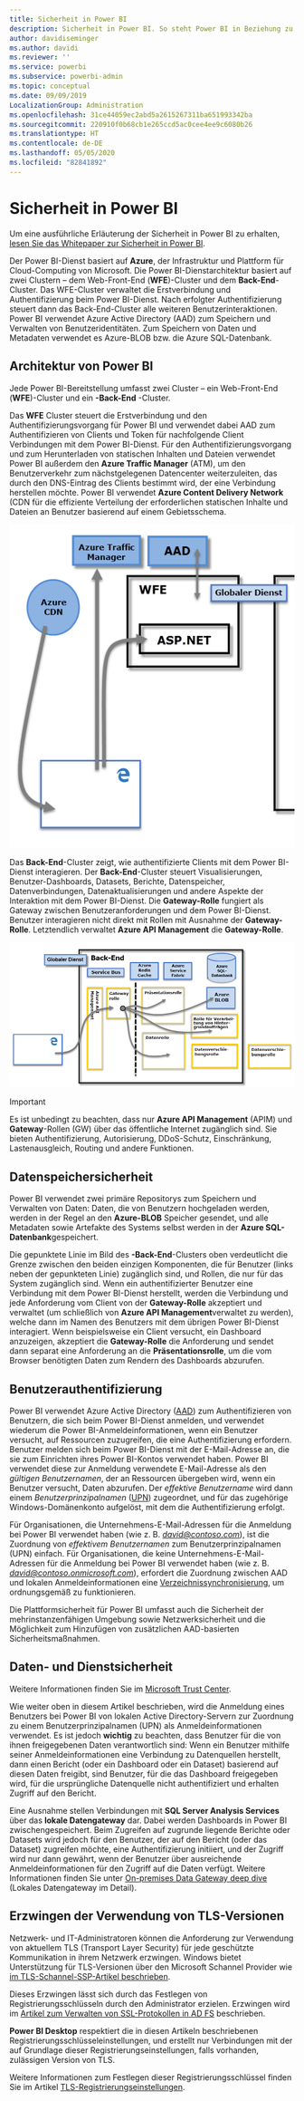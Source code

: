 ```yaml
---
title: Sicherheit in Power BI
description: Sicherheit in Power BI. So steht Power BI in Beziehung zu Azure Active Directory und anderen Azure-Diensten. Dieses Thema enthält auch einen Link zu einem ausführlicheren Whitepaper.
author: davidiseminger
ms.author: davidi
ms.reviewer: ''
ms.service: powerbi
ms.subservice: powerbi-admin
ms.topic: conceptual
ms.date: 09/09/2019
LocalizationGroup: Administration
ms.openlocfilehash: 31ce44059ec2abd5a2615267311ba651993342ba
ms.sourcegitcommit: 220910f0b68cb1e265ccd5ac0cee4ee9c6080b26
ms.translationtype: HT
ms.contentlocale: de-DE
ms.lasthandoff: 05/05/2020
ms.locfileid: "82841892"
---
```

# <a name="power-bi-security"></a>Sicherheit in Power BI

Um eine ausführliche Erläuterung der Sicherheit in Power BI zu erhalten, [lesen Sie das Whitepaper zur Sicherheit in Power BI](guidance/whitepaper-powerbi-security.md).

Der Power BI-Dienst basiert auf **Azure**, der Infrastruktur und Plattform für Cloud-Computing von Microsoft. Die Power BI-Dienstarchitektur basiert auf zwei Clustern – dem Web-Front-End (**WFE**)-Cluster und dem **Back-End**-Cluster. Das WFE-Cluster verwaltet die Erstverbindung und Authentifizierung beim Power BI-Dienst. Nach erfolgter Authentifizierung steuert dann das Back-End-Cluster alle weiteren Benutzerinteraktionen. Power BI verwendet Azure Active Directory (AAD) zum Speichern und Verwalten von Benutzeridentitäten. Zum Speichern von Daten und Metadaten verwendet es Azure-BLOB bzw. die Azure SQL-Datenbank.

## <a name="power-bi-architecture"></a>Architektur von Power BI

Jede Power BI-Bereitstellung umfasst zwei Cluster – ein Web-Front-End (**WFE**)-Cluster und ein **-Back-End** -Cluster.

Das **WFE** Cluster steuert die Erstverbindung und den Authentifizierungsvorgang für Power BI und verwendet dabei AAD zum Authentifizieren von Clients und Token für nachfolgende Client Verbindungen mit dem Power BI-Dienst. Für den Authentifizierungsvorgang und zum Herunterladen von statischen Inhalten und Dateien verwendet Power BI außerdem den **Azure Traffic Manager** (ATM), um den Benutzerverkehr zum nächstgelegenen Datencenter weiterzuleiten, das durch den DNS-Eintrag des Clients bestimmt wird, der eine Verbindung herstellen möchte. Power BI verwendet **Azure Content Delivery Network** (CDN für die effiziente Verteilung der erforderlichen statischen Inhalte und Dateien an Benutzer basierend auf einem Gebietsschema.

![](media/service-admin-power-bi-security/pbi_security_v2_wfe.png)

Das **Back-End**-Cluster zeigt, wie authentifizierte Clients mit dem Power BI-Dienst interagieren. Der **Back-End**-Cluster steuert Visualisierungen, Benutzer-Dashboards, Datasets, Berichte, Datenspeicher, Datenverbindungen, Datenaktualisierungen und andere Aspekte der Interaktion mit dem Power BI-Dienst. Die **Gateway-Rolle** fungiert als Gateway zwischen Benutzeranforderungen und dem Power BI-Dienst. Benutzer interagieren nicht direkt mit Rollen mit Ausnahme der **Gateway-Rolle**. Letztendlich verwaltet **Azure API Management** die **Gateway-Rolle**.

![](media/service-admin-power-bi-security/pbi_security_v2_backend_updated.png)

> [!IMPORTANT]
> Es ist unbedingt zu beachten, dass nur **Azure API Management** (APIM) und **Gateway**-Rollen (GW) über das öffentliche Internet zugänglich sind. Sie bieten Authentifizierung, Autorisierung, DDoS-Schutz, Einschränkung, Lastenausgleich, Routing und andere Funktionen.

## <a name="data-storage-security"></a>Datenspeichersicherheit 

Power BI verwendet zwei primäre Repositorys zum Speichern und Verwalten von Daten: Daten, die von Benutzern hochgeladen werden, werden in der Regel an den **Azure-BLOB** Speicher gesendet, und alle Metadaten sowie Artefakte des Systems selbst werden in der **Azure SQL-Datenbank**gespeichert.

Die gepunktete Linie im Bild des **-Back-End**-Clusters oben verdeutlicht die Grenze zwischen den beiden einzigen Komponenten, die für Benutzer (links neben der gepunkteten Linie) zugänglich sind, und Rollen, die nur für das System zugänglich sind. Wenn ein authentifizierter Benutzer eine Verbindung mit dem Power BI-Dienst herstellt, werden die Verbindung und jede Anforderung vom Client von der **Gateway-Rolle** akzeptiert und verwaltet (um schließlich von **Azure API Management**verwaltet zu werden), welche dann im Namen des Benutzers mit dem übrigen Power BI-Dienst interagiert. Wenn beispielsweise ein Client versucht, ein Dashboard anzuzeigen, akzeptiert die **Gateway-Rolle** die Anforderung und sendet dann separat eine Anforderung an die **Präsentationsrolle**, um die vom Browser benötigten Daten zum Rendern des Dashboards abzurufen.

## <a name="user-authentication"></a>Benutzerauthentifizierung

Power BI verwendet Azure Active Directory ([AAD](https://azure.microsoft.com/services/active-directory/)) zum Authentifizieren von Benutzern, die sich beim Power BI-Dienst anmelden, und verwendet wiederum die Power BI-Anmeldeinformationen, wenn ein Benutzer versucht, auf Ressourcen zuzugreifen, die eine Authentifizierung erfordern. Benutzer melden sich beim Power BI-Dienst mit der E-Mail-Adresse an, die sie zum Einrichten ihres Power BI-Kontos verwendet haben. Power BI verwendet diese zur Anmeldung verwendete E-Mail-Adresse als den *gültigen Benutzernamen*, der an Ressourcen übergeben wird, wenn ein Benutzer versucht, Daten abzurufen. Der *effektive Benutzername* wird dann einem *Benutzerprinzipalnamen* ([UPN](https://msdn.microsoft.com/library/windows/desktop/aa380525\(v=vs.85\).aspx)) zugeordnet, und für das zugehörige Windows-Domänenkonto aufgelöst, mit dem die Authentifizierung erfolgt.

Für Organisationen, die Unternehmens-E-Mail-Adressen für die Anmeldung bei Power BI verwendet haben (wie z. B. <em>david@contoso.com</em>), ist die Zuordnung von *effektivem Benutzernamen* zum Benutzerprinzipalnamen (UPN) einfach. Für Organisationen, die keine Unternehmens-E-Mail-Adressen für die Anmeldung bei Power BI verwendet haben (wie z. B. <em>david@contoso.onmicrosoft.com</em>), erfordert die Zuordnung zwischen AAD und lokalen Anmeldeinformationen eine [Verzeichnissynchronisierung](https://technet.microsoft.com/library/jj573653.aspx), um ordnungsgemäß zu funktionieren.

Die Plattformsicherheit für Power BI umfasst auch die Sicherheit der mehrinstanzenfähigen Umgebung sowie Netzwerksicherheit und die Möglichkeit zum Hinzufügen von zusätzlichen AAD-basierten Sicherheitsmaßnahmen.

## <a name="data-and-service-security"></a>Daten- und Dienstsicherheit

Weitere Informationen finden Sie im [Microsoft Trust Center](https://www.microsoft.com/trustcenter).

Wie weiter oben in diesem Artikel beschrieben, wird die Anmeldung eines Benutzers bei Power BI von lokalen Active Directory-Servern zur Zuordnung zu einem Benutzerprinzipalnamen (UPN) als Anmeldeinformationen verwendet. Es ist jedoch **wichtig** zu beachten, dass Benutzer für die von ihnen freigegebenen Daten verantwortlich sind: Wenn ein Benutzer mithilfe seiner Anmeldeinformationen eine Verbindung zu Datenquellen herstellt, dann einen Bericht (oder ein Dashboard oder ein Dataset) basierend auf diesen Daten freigibt, sind Benutzer, für die das Dashboard freigegeben wird, für die ursprüngliche Datenquelle nicht authentifiziert und erhalten Zugriff auf den Bericht.

Eine Ausnahme stellen Verbindungen mit **SQL Server Analysis Services** über das **lokale Datengateway** dar. Dabei werden Dashboards in Power BI zwischengespeichert. Beim Zugreifen auf zugrunde liegende Berichte oder Datasets wird jedoch für den Benutzer, der auf den Bericht (oder das Dataset) zugreifen möchte, eine Authentifizierung initiiert, und der Zugriff wird nur dann gewährt, wenn der Benutzer über ausreichende Anmeldeinformationen für den Zugriff auf die Daten verfügt. Weitere Informationen finden Sie unter [On-premises Data Gateway deep dive](service-gateway-onprem-indepth.md) (Lokales Datengateway im Detail).

## <a name="enforcing-tls-version-usage"></a>Erzwingen der Verwendung von TLS-Versionen

Netzwerk- und IT-Administratoren können die Anforderung zur Verwendung von aktuellem TLS (Transport Layer Security) für jede geschützte Kommunikation in ihrem Netzwerk erzwingen. Windows bietet Unterstützung für TLS-Versionen über den Microsoft Schannel Provider wie [im TLS-Schannel-SSP-Artikel beschrieben](https://docs.microsoft.com/windows/desktop/SecAuthN/protocols-in-tls-ssl--schannel-ssp-).

Dieses Erzwingen lässt sich durch das Festlegen von Registrierungsschlüsseln durch den Administrator erzielen. Erzwingen wird im [Artikel zum Verwalten von SSL-Protokollen in AD FS](https://docs.microsoft.com/windows-server/identity/ad-fs/operations/manage-ssl-protocols-in-ad-fs) beschrieben. 

**Power BI Desktop** respektiert die in diesen Artikeln beschriebenen Registrierungsschlüsseleinstellungen, und erstellt nur Verbindungen mit der auf Grundlage dieser Registrierungseinstellungen, falls vorhanden, zulässigen Version von TLS.

Weitere Informationen zum Festlegen dieser Registrierungsschlüssel finden Sie im Artikel [TLS-Registrierungseinstellungen](https://docs.microsoft.com/windows-server/security/tls/tls-registry-settings).
